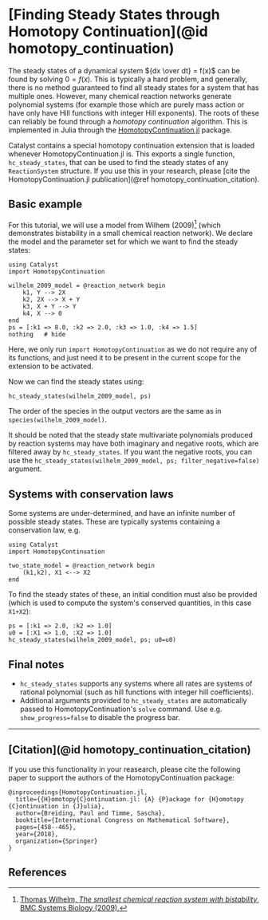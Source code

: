 # [Finding Steady States through Homotopy Continuation](@id homotopy_continuation)

The steady states of a dynamical system ${dx \over dt} = f(x)$ can be found by
solving $0 = f(x)$. This is typically a hard problem, and generally, there is no
method guaranteed to find all steady states for a system that has multiple ones.
However, many chemical reaction networks generate polynomial systems (for
example those which are purely mass action or have only have Hill functions with
integer Hill exponents). The roots of these can reliably be found through a
*homotopy continuation* algorithm. This is implemented in Julia through the
[HomotopyContinuation.jl](https://www.juliahomotopycontinuation.org/) package.

Catalyst contains a special homotopy continuation extension that is loaded whenever HomotopyContinuation.jl is. This exports a single function, `hc_steady_states`, that can be used to find the steady states of any `ReactionSystem` structure. If you use this in your research, please [cite the HomotopyContinuation.jl publication](@ref homotopy_continuation_citation).

## Basic example
For this tutorial, we will use a model from Wilhem (2009)[^1] (which
demonstrates bistability in a small chemical reaction network). We declare the
model and the parameter set for which we want to find the steady states:
```@example hc1
using Catalyst
import HomotopyContinuation

wilhelm_2009_model = @reaction_network begin
    k1, Y --> 2X
    k2, 2X --> X + Y
    k3, X + Y --> Y
    k4, X --> 0
end
ps = [:k1 => 8.0, :k2 => 2.0, :k3 => 1.0, :k4 => 1.5]
nothing   # hide
```
Here, we only run `import HomotopyContinuation` as we do not require any of its functions, and just need it to be present in the current scope for the extension to be activated.

Now we can find the steady states using:
```@example hc1
hc_steady_states(wilhelm_2009_model, ps)
```
The order of the species in the output vectors are the same as in `species(wilhelm_2009_model)`.

It should be noted that the steady state multivariate polynomials produced by reaction systems may have both imaginary and negative roots, which are filtered away by `hc_steady_states`. If you want the negative roots, you can use the `hc_steady_states(wilhelm_2009_model, ps; filter_negative=false)` argument.


## Systems with conservation laws
Some systems are under-determined, and have an infinite number of possible steady states. These are typically systems containing a conservation
law, e.g.
```@example hc3
using Catalyst
import HomotopyContinuation

two_state_model = @reaction_network begin
    (k1,k2), X1 <--> X2
end
```
To find the steady states of these, an initial condition must also be provided (which is used to compute the system's conserved quantities, in this case `X1+X2`):
```@example hc3
ps = [:k1 => 2.0, :k2 => 1.0]
u0 = [:X1 => 1.0, :X2 => 1.0]
hc_steady_states(wilhelm_2009_model, ps; u0=u0)
```

## Final notes
- `hc_steady_states` supports any systems where all rates are systems of rational polynomial (such as hill functions with integer hill coefficients).
- Additional arguments provided to `hc_steady_states` are automatically passed to HomotopyContinuation's `solve` command. Use e.g. `show_progress=false` to disable the progress bar.
---

## [Citation](@id homotopy_continuation_citation)
If you use this functionality in your reasearch, please cite the following paper to support the authors of the HomotopyContinuation package:
```
@inproceedings{HomotopyContinuation.jl,
  title={{H}omotopy{C}ontinuation.jl: {A} {P}ackage for {H}omotopy {C}ontinuation in {J}ulia},
  author={Breiding, Paul and Timme, Sascha},
  booktitle={International Congress on Mathematical Software},
  pages={458--465},
  year={2018},
  organization={Springer}
}
```

## References
[^1]: [Thomas Wilhelm, *The smallest chemical reaction system with bistability*, BMC Systems Biology (2009).](https://bmcsystbiol.biomedcentral.com/articles/10.1186/1752-0509-3-90)
[^2]: [Paul Breiding, Sascha Timme, *HomotopyContinuation.jl: A Package for Homotopy Continuation in Julia*, International Congress on Mathematical Software (2018).](https://link.springer.com/chapter/10.1007/978-3-319-96418-8_54)
[^3:] [Andrew J Sommese, Charles W Wampler *The Numerical Solution of Systems of Polynomials Arising in Engineering and Science*, World Scientific (2005).](https://www.worldscientific.com/worldscibooks/10.1142/5763#t=aboutBook)
[^4:] [Daniel J. Bates, Paul Breiding, Tianran Chen, Jonathan D. Hauenstein, Anton Leykin, Frank Sottile, *Numerical Nonlinear Algebra*, arXiv (2023).](https://arxiv.org/abs/2302.08585)